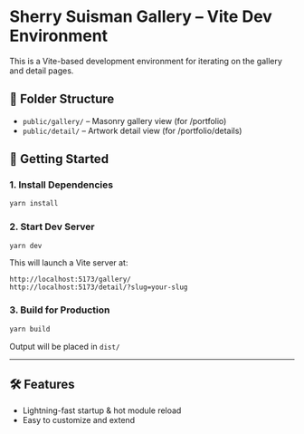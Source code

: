 # Sherry Suisman Gallery – Vite Dev Environment

This is a Vite-based development environment for iterating on the gallery and detail pages.

## 📁 Folder Structure

- `public/gallery/` – Masonry gallery view (for /portfolio)
- `public/detail/` – Artwork detail view (for /portfolio/details)

## 🚀 Getting Started

### 1. Install Dependencies

```bash
yarn install
```

### 2. Start Dev Server

```bash
yarn dev
```

This will launch a Vite server at:

```
http://localhost:5173/gallery/
http://localhost:5173/detail/?slug=your-slug
```

### 3. Build for Production

```bash
yarn build
```

Output will be placed in `dist/`

---

## 🛠 Features

- Lightning-fast startup & hot module reload
- Easy to customize and extend


